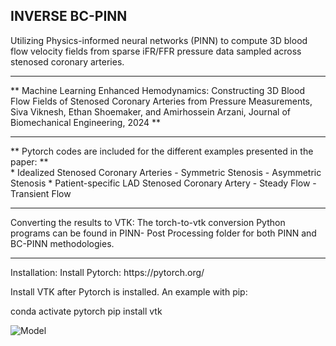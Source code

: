 ## INVERSE BC-PINN ##

Utilizing Physics-informed neural networks (PINN) to compute 3D blood flow velocity fields from sparse iFR/FFR pressure data sampled across stenosed coronary arteries. 
<hr>
** Machine Learning Enhanced Hemodynamics: Constructing 3D Blood Flow Fields of Stenosed Coronary Arteries from Pressure Measurements, Siva Viknesh, Ethan Shoemaker, and Amirhossein Arzani, Journal of Biomechanical Engineering, 2024 **
<hr>
** Pytorch codes are included for the different examples presented in the paper: **<br />
* Idealized Stenosed Coronary Arteries
  - Symmetric Stenosis
  - Asymmetric Stenosis
* Patient-specific LAD Stenosed Coronary Artery
  - Steady Flow 
  - Transient Flow
<hr>
Converting the results to VTK: The torch-to-vtk conversion Python programs can be found in PINN- Post Processing folder for both PINN and BC-PINN methodologies. 
<hr>
Installation:
Install Pytorch:
https://pytorch.org/

Install VTK after Pytorch is installed.
An example with pip:

conda activate pytorch
pip install vtk

![Model](https://github.com/siva-viknesh/Inverse-BC-PINN-Framework/blob/main/Patient-Specific%20LAD%20Coronary%20Artery/Figure.jpeg)
